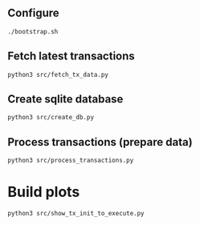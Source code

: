 ## Configure

```
./bootstrap.sh
```

## Fetch latest transactions

```
python3 src/fetch_tx_data.py
```

## Create sqlite database

```
python3 src/create_db.py
```

## Process transactions (prepare data)

```
python3 src/process_transactions.py
```

# Build plots

```
python3 src/show_tx_init_to_execute.py
```
